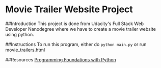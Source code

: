 # Movie Trailer Website Project

##Introduction
This project is done from Udacity's Full Stack Web Developer Nanodegree where we have to create a movie trailer website
using python.

##Instructions
To run this program, either do `python main.py` or run movie_trailers.html

##Resources
[Programming Foundations with Python](https://www.udacity.com/course/programming-foundations-with-python--ud036)